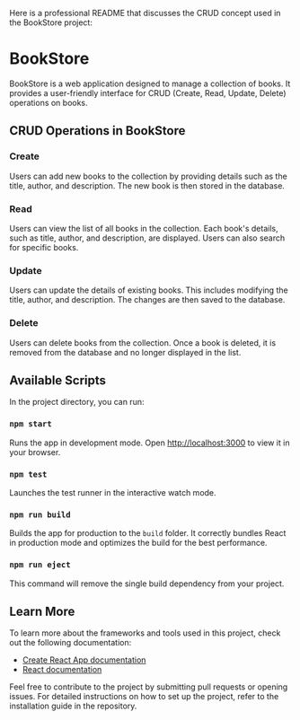 Here is a professional README that discusses the CRUD concept used in the BookStore project:

# BookStore

BookStore is a web application designed to manage a collection of books. It provides a user-friendly interface for CRUD (Create, Read, Update, Delete) operations on books.

## CRUD Operations in BookStore

### Create
Users can add new books to the collection by providing details such as the title, author, and description. The new book is then stored in the database.

### Read
Users can view the list of all books in the collection. Each book's details, such as title, author, and description, are displayed. Users can also search for specific books.

### Update
Users can update the details of existing books. This includes modifying the title, author, and description. The changes are then saved to the database.

### Delete
Users can delete books from the collection. Once a book is deleted, it is removed from the database and no longer displayed in the list.

## Available Scripts

In the project directory, you can run:

### `npm start`
Runs the app in development mode. Open [http://localhost:3000](http://localhost:3000) to view it in your browser.

### `npm test`
Launches the test runner in the interactive watch mode.

### `npm run build`
Builds the app for production to the `build` folder. It correctly bundles React in production mode and optimizes the build for the best performance.

### `npm run eject`
This command will remove the single build dependency from your project.

## Learn More
To learn more about the frameworks and tools used in this project, check out the following documentation:
- [Create React App documentation](https://facebook.github.io/create-react-app/docs/getting-started)
- [React documentation](https://reactjs.org/)

Feel free to contribute to the project by submitting pull requests or opening issues. For detailed instructions on how to set up the project, refer to the installation guide in the repository.
